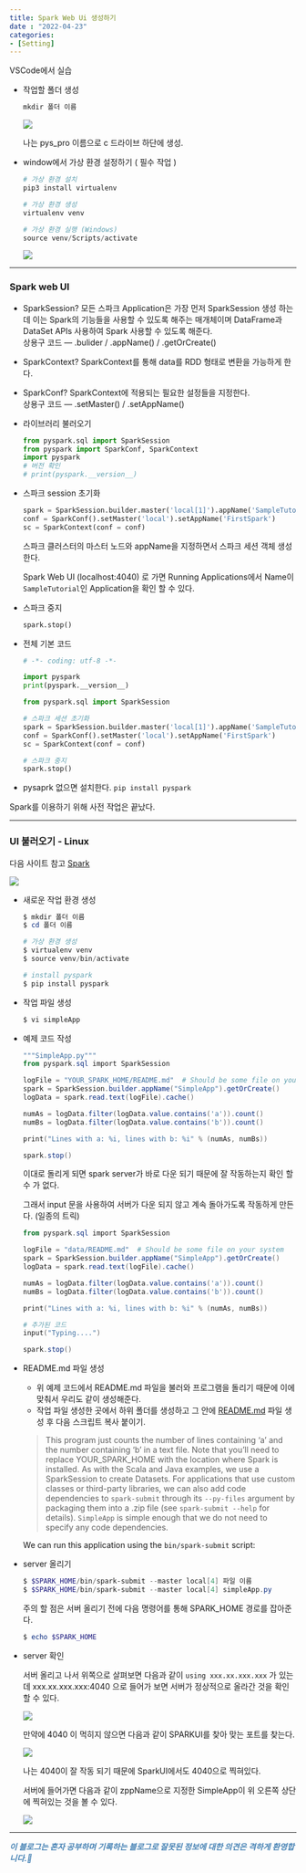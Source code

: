 ```yaml
---
title: Spark Web Ui 생성하기
date : "2022-04-23"
categories:
- [Setting]
---
```



VSCode에서 실습  

- 작업할 폴더 생성
    
    ```python
    mkdir 폴더 이름
    ```
    
    ![](/images/sparkUI/Untitled.png)
    
    나는 pys_pro 이름으로 c 드라이브 하단에 생성.  
    
- window에서 가상 환경 설정하기 ( 필수 작업 )
    
    ```python
    # 가상 환경 설치
    pip3 install virtualenv
    
    # 가상 환경 생성
    virtualenv venv
    
    # 가상 환경 실행 (Windows)
    source venv/Scripts/activate  
    ```
    
    ![](/images/sparkUI/Untitled%201.png)
    

  

---

### Spark web UI

- SparkSession?
 모든 스파크 Application은 가장 먼저 SparkSession 생성 하는데 이는 Spark의 기능들을 사용할 수 있도록 해주는 매개체이며 DataFrame과 DataSet APIs 사용하여 Spark 사용할 수 있도록 해준다.  
상용구 코드 —  .bulider  /  .appName()  /  .getOrCreate()

- SparkContext?
SparkContext를 통해 data를 RDD 형태로 변환을 가능하게 한다.

- SparkConf?
 SparkContext에 적용되는 필요한 설정들을 지정한다.  
상용구 코드 —  .setMaster()  /  .setAppName()

- 라이브러리 불러오기
    
    ```python
    from pyspark.sql import SparkSession
    from pyspark import SparkConf, SparkContext
    import pyspark
    # 버전 확인 
    # print(pyspark.__version__)
    ```
    

- 스파크 session 초기화
    
    ```python
    spark = SparkSession.builder.master('local[1]').appName('SampleTutorial').getOrCreate()
    conf = SparkConf().setMaster('local').setAppName('FirstSpark')
    sc = SparkContext(conf = conf)
    ```
    
    스파크 클러스터의 마스터 노드와 appName을 지정하면서 스파크 세션 객체 생성한다.  
    
    Spark Web UI (localhost:4040) 로 가면 Running Applications에서 Name이 `SampleTutorial`인 Application을 확인 할 수 있다.  
    

- 스파크 중지
    
    ```python
    spark.stop()
    ```
    

  

- 전체 기본 코드
    
    ```python
    # -*- coding: utf-8 -*- 
    
    import pyspark
    print(pyspark.__version__)
    
    from pyspark.sql import SparkSession
    
    # 스파크 세션 초기화
    spark = SparkSession.builder.master('local[1]').appName('SampleTutorial').getOrCreate()
    conf = SparkConf().setMaster('local').setAppName('FirstSpark')
    sc = SparkContext(conf = conf)
    
    # 스파크 중지
    spark.stop()
    ```
    

  

- pysaprk 없으면 설치한다. `pip install pyspark`

Spark를 이용하기 위해 사전 작업은 끝났다.  

  

---

### UI 불러오기 - Linux

다음 사이트 참고 [Spark](https://spark.apache.org/docs/latest/quick-start.html)  

![](/images/sparkUI/Untitled%202.png)

  

  

- 새로운 작업 환경 생성
    
    ```powershell
    $ mkdir 폴더 이름
    $ cd 폴더 이름
    
    # 가상 환경 생성
    $ virtualenv venv
    $ source venv/bin/activate
    
    # install pyspark
    $ pip install pyspark
    ```
    
- 작업 파일 생성
    
    ```powershell
    $ vi simpleApp
    ```
    
- 예제 코드 작성
    
    ```powershell
    """SimpleApp.py"""
    from pyspark.sql import SparkSession
    
    logFile = "YOUR_SPARK_HOME/README.md"  # Should be some file on your system
    spark = SparkSession.builder.appName("SimpleApp").getOrCreate()
    logData = spark.read.text(logFile).cache()
    
    numAs = logData.filter(logData.value.contains('a')).count()
    numBs = logData.filter(logData.value.contains('b')).count()
    
    print("Lines with a: %i, lines with b: %i" % (numAs, numBs))
    
    spark.stop()
    ```
    
    이대로 돌리게 되면 spark server가 바로 다운 되기 때문에 잘 작동하는지 확인 할 수 가 없다.  
    
    그래서 input 문을 사용하여 서버가 다운 되지 않고 계속 돌아가도록 작동하게 만든다. (일종의 트릭)  
    
    ```powershell
    from pyspark.sql import SparkSession
    
    logFile = "data/README.md"  # Should be some file on your system
    spark = SparkSession.builder.appName("SimpleApp").getOrCreate()
    logData = spark.read.text(logFile).cache()
    
    numAs = logData.filter(logData.value.contains('a')).count()
    numBs = logData.filter(logData.value.contains('b')).count()
    
    print("Lines with a: %i, lines with b: %i" % (numAs, numBs))
    
    # 추가된 코드
    input("Typing....")
    
    spark.stop()
    ```
    
- README.md 파일 생성
    - 위 예제 코드에서 README.md 파일을 불러와 프로그램을 돌리기 때문에 이에 맞춰서 우리도 같이 생성해준다.
    - 작업 파일 생성한 곳에서 하위 폴더를 생성하고 그 안에 [README.md](http://README.md) 파일 생성 후 다음 스크립트 복사 붙이기.
    
    > This program just counts the number of lines containing ‘a’ and the number containing ‘b’ in a text file. Note that you’ll need to replace YOUR_SPARK_HOME with the location where Spark is installed. As with the Scala and Java examples, we use a SparkSession to create Datasets. For applications that use custom classes or third-party libraries, we can also add code dependencies to `spark-submit` through its `--py-files` argument by packaging them into a .zip file (see `spark-submit --help` for details). `SimpleApp` is simple enough that we do not need to specify any code dependencies.
    
    We can run this application using the `bin/spark-submit` script:
    > 

  

- server 올리기
    
    ```powershell
    $ $SPARK_HOME/bin/spark-submit --master local[4] 파일 이름
    $ $SPARK_HOME/bin/spark-submit --master local[4] simpleApp.py
    ```
    
    주의 할 점은 서버 올리기 전에 다음 명령어를 통해 SPARK_HOME 경로를 잡아준다.
    
    ```powershell
    $ echo $SPARK_HOME
    ```
    

  

- server 확인
    
     서버 올리고 나서 위쪽으로 살펴보면 다음과 같이 `using xxx.xx.xxx.xxx` 가 있는데 xxx.xx.xxx.xxx:4040 으로 들어가 보면 서버가 정상적으로 올라간 것을 확인 할 수 있다.  
    
    ![](/images/sparkUI/Untitled%203.png)
    
      
    
    만약에 4040 이 먹히지 않으면 다음과 같이 SPARKUI를 찾아 맞는 포트를 찾는다.  
    
    ![](/images/sparkUI/Untitled%204.png)
    
    나는 4040이 잘 작동 되기 때문에 SparkUI에서도 4040으로 찍혀있다.  
    
    서버에 들어가면 다음과 같이 zppName으로 지정한 SimpleApp이 위 오른쪽 상단에 찍혀있는 것을 볼 수 있다.  
    
    ![](/images/sparkUI/Untitled%205.png)

---
**_<span style="color:#4682B4;"> 이 블로그는 혼자 공부하며 기록하는 블로그로 잘못된 정보에 대한 의견은 격하게 환영합니다.🤩 </span>_**